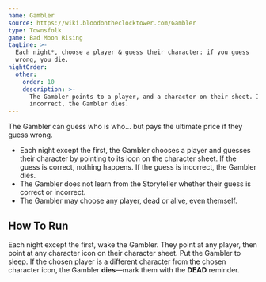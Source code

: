 ```yaml
---
name: Gambler
source: https://wiki.bloodontheclocktower.com/Gambler
type: Townsfolk
game: Bad Moon Rising
tagLine: >-
  Each night*, choose a player & guess their character: if you guess
  wrong, you die.
nightOrder:
  other:
    order: 10
    description: >-
      The Gambler points to a player, and a character on their sheet. If
      incorrect, the Gambler dies.
---
```


The Gambler can guess who is who... but pays the ultimate price if they
guess wrong.

- Each night except the first, the Gambler chooses a player and guesses
  their character by pointing to its icon on the character sheet. If the
  guess is correct, nothing happens. If the guess is incorrect, the
  Gambler dies.
- The Gambler does not learn from the Storyteller whether their guess is
  correct or incorrect.
- The Gambler may choose any player, dead or alive, even themself.

## How To Run

Each night except the first, wake the Gambler. They point at any player,
then point at any character icon on their character sheet. Put the
Gambler to sleep. If the chosen player is a different character from the
chosen character icon, the Gambler **dies**—mark them with the **DEAD**
reminder.
